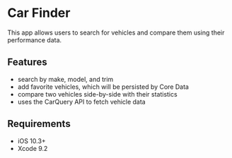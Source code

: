 # Car Finder
This app allows users to search for vehicles and compare them using their performance data.

## Features
* search by make, model, and trim
* add favorite vehicles, which will be persisted by Core Data
* compare two vehicles side-by-side with their statistics
* uses the CarQuery API to fetch vehicle data

## Requirements
* iOS 10.3+
* Xcode 9.2

